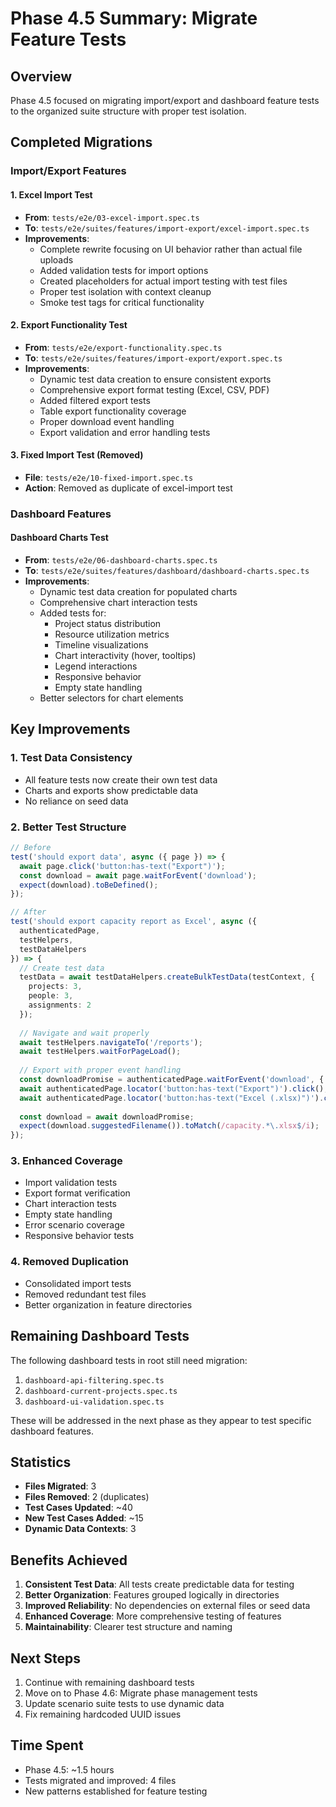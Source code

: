 # Phase 4.5 Summary: Migrate Feature Tests

## Overview
Phase 4.5 focused on migrating import/export and dashboard feature tests to the organized suite structure with proper test isolation.

## Completed Migrations

### Import/Export Features

#### 1. Excel Import Test
- **From**: `tests/e2e/03-excel-import.spec.ts`
- **To**: `tests/e2e/suites/features/import-export/excel-import.spec.ts`
- **Improvements**:
  - Complete rewrite focusing on UI behavior rather than actual file uploads
  - Added validation tests for import options
  - Created placeholders for actual import testing with test files
  - Proper test isolation with context cleanup
  - Smoke test tags for critical functionality

#### 2. Export Functionality Test
- **From**: `tests/e2e/export-functionality.spec.ts`
- **To**: `tests/e2e/suites/features/import-export/export.spec.ts`
- **Improvements**:
  - Dynamic test data creation to ensure consistent exports
  - Comprehensive export format testing (Excel, CSV, PDF)
  - Added filtered export tests
  - Table export functionality coverage
  - Proper download event handling
  - Export validation and error handling tests

#### 3. Fixed Import Test (Removed)
- **File**: `tests/e2e/10-fixed-import.spec.ts`
- **Action**: Removed as duplicate of excel-import test

### Dashboard Features

#### Dashboard Charts Test
- **From**: `tests/e2e/06-dashboard-charts.spec.ts`
- **To**: `tests/e2e/suites/features/dashboard/dashboard-charts.spec.ts`
- **Improvements**:
  - Dynamic test data creation for populated charts
  - Comprehensive chart interaction tests
  - Added tests for:
    - Project status distribution
    - Resource utilization metrics
    - Timeline visualizations
    - Chart interactivity (hover, tooltips)
    - Legend interactions
    - Responsive behavior
    - Empty state handling
  - Better selectors for chart elements

## Key Improvements

### 1. Test Data Consistency
- All feature tests now create their own test data
- Charts and exports show predictable data
- No reliance on seed data

### 2. Better Test Structure
```typescript
// Before
test('should export data', async ({ page }) => {
  await page.click('button:has-text("Export")');
  const download = await page.waitForEvent('download');
  expect(download).toBeDefined();
});

// After
test('should export capacity report as Excel', async ({ 
  authenticatedPage,
  testHelpers,
  testDataHelpers 
}) => {
  // Create test data
  testData = await testDataHelpers.createBulkTestData(testContext, {
    projects: 3,
    people: 3,
    assignments: 2
  });
  
  // Navigate and wait properly
  await testHelpers.navigateTo('/reports');
  await testHelpers.waitForPageLoad();
  
  // Export with proper event handling
  const downloadPromise = authenticatedPage.waitForEvent('download', { timeout: 10000 });
  await authenticatedPage.locator('button:has-text("Export")').click();
  await authenticatedPage.locator('button:has-text("Excel (.xlsx)")').click();
  
  const download = await downloadPromise;
  expect(download.suggestedFilename()).toMatch(/capacity.*\.xlsx$/i);
});
```

### 3. Enhanced Coverage
- Import validation tests
- Export format verification
- Chart interaction tests
- Empty state handling
- Error scenario coverage
- Responsive behavior tests

### 4. Removed Duplication
- Consolidated import tests
- Removed redundant test files
- Better organization in feature directories

## Remaining Dashboard Tests

The following dashboard tests in root still need migration:
1. `dashboard-api-filtering.spec.ts`
2. `dashboard-current-projects.spec.ts`
3. `dashboard-ui-validation.spec.ts`

These will be addressed in the next phase as they appear to test specific dashboard features.

## Statistics

- **Files Migrated**: 3
- **Files Removed**: 2 (duplicates)
- **Test Cases Updated**: ~40
- **New Test Cases Added**: ~15
- **Dynamic Data Contexts**: 3

## Benefits Achieved

1. **Consistent Test Data**: All tests create predictable data for testing
2. **Better Organization**: Features grouped logically in directories
3. **Improved Reliability**: No dependencies on external files or seed data
4. **Enhanced Coverage**: More comprehensive testing of features
5. **Maintainability**: Clearer test structure and naming

## Next Steps

1. Continue with remaining dashboard tests
2. Move on to Phase 4.6: Migrate phase management tests
3. Update scenario suite tests to use dynamic data
4. Fix remaining hardcoded UUID issues

## Time Spent
- Phase 4.5: ~1.5 hours
- Tests migrated and improved: 4 files
- New patterns established for feature testing